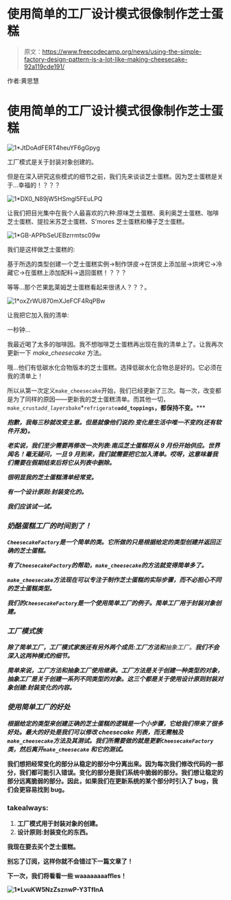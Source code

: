 # 使用简单的工厂设计模式很像制作芝士蛋糕

> 原文：<https://www.freecodecamp.org/news/using-the-simple-factory-design-pattern-is-a-lot-like-making-cheesecake-92a119cde191/>

作者:黄思慧

# 使用简单的工厂设计模式很像制作芝士蛋糕

![1*JtDoAdFERT4heuYF6gGpyg](img/45d15d9d102e6b41bf7cd368f5aa6a47.png)

工厂模式是关于封装对象创建的。

但是在深入研究这些模式的细节之前，我们先来谈谈芝士蛋糕。因为芝士蛋糕是关于…幸福的！？？？

![1*DX0_N89jW5HSmgl5FEuLPQ](img/dad0620b9e9eaeee7b135f1ae442fad2.png)

让我们把目光集中在我个人最喜欢的六种:原味芝士蛋糕、奥利奥芝士蛋糕、咖啡芝士蛋糕、提拉米苏芝士蛋糕、S'mores 芝士蛋糕和榛子芝士蛋糕。

![1*GB-APPbSeUEBzrrmtsc09w](img/fd2f2163ecaebfbe02f0936298d1bbbe.png)

我们是这样做芝士蛋糕的:

基于所选的类型创建一个芝士蛋糕实例->制作饼皮->在饼皮上添加层->烘烤它->冷藏它->在蛋糕上添加配料->退回蛋糕！？？？

等等…那个芒果匙莱姆芝士蛋糕看起来很诱人？？？。

![1*oxZrWU870mXJeFCF4RqPBw](img/259dcda7a81eef56eaa99153f0c5b6d4.png)

让我把它加入我的清单:

一秒钟…

我最近喝了太多的咖啡因。我不想咖啡芝士蛋糕再出现在我的清单上了。让我再次更新一下 *make_cheesecake* 方法。

哦…他们有低碳水化合物版本的芝士蛋糕。选择低碳水化合物总是好的。它必须在我的清单上！

所以从第一次定义`make_cheesecake`开始，我们已经更新了三次。每一次，改变都是为了同样的原因——更新我的芝士蛋糕清单。而其他一切，`make_crust`*`add_layers`*`bake`*`refrigerate`**`add_toppings`，都保持不变。*****

***抱歉，我每三秒就改变主意。但是就像他们说的:**变化是生活中唯一不变的(还有软件开发)。*****

***老实说，我们至少需要再修改一次列表:南瓜芝士蛋糕将从 9 月份开始供应。世界闻名！毫无疑问，一旦 9 月到来，我们就需要把它加入清单。哎呀，这意味着我们需要在假期结束后将它从列表中删除。***

***很明显我的芝士蛋糕清单经常变。***

***有一个设计原则:**封装变化的**。***

***我们应该试一试。***

### ***奶酪蛋糕工厂的时间到了！***

***`CheesecakeFactory`是一个简单的类。它所做的只是根据给定的类型创建并返回正确的芝士蛋糕。***

***有了`CheesecakeFactory`的帮助，`make_cheesecake`的方法就变得简单多了。***

***`make_cheesecake`方法现在可以专注于制作芝士蛋糕的实际步骤，而不必担心不同的芝士蛋糕类型。***

***我们的`CheesecakeFactory`是一个使用简单工厂的例子。**简单工厂用于封装对象创建。*****

### ***工厂模式族***

***除了简单工厂，工厂模式家族还有另外两个成员:**工厂方法**和**抽象工厂。**我们不会深入这两种模式的细节。***

***简单来说，工厂方法和抽象工厂使用继承。工厂方法是关于创建一种类型的对象，抽象工厂是关于创建一系列不同类型的对象。这三个都是关于使用设计原则封装对象创建:封装变化的内容。***

### ***使用简单工厂的好处***

***根据给定的类型来创建正确的芝士蛋糕的逻辑是一个小步骤，它给我们带来了很多好处。最大的好处是我们可以修改 cheesecake 列表，而无需触及`make_cheesecake`方法及其测试。我们所需要做的就是更新`CheesecakeFactory`类，然后离开`make_cheesecake` 和它的测试。***

**我们想把经常变化的部分从稳定的部分中分离出来。因为每次我们修改代码的一部分，我们都可能引入错误。变化的部分是我们系统中脆弱的部分。我们想让稳定的部分远离脆弱的部分。因此，如果我们在更新系统的某个部分时引入了 bug，我们会更容易找到 bug。**

### **takealways:**

1.  **工厂模式用于封装对象的创建。**
2.  **设计原则:封装变化的东西。**

**我现在要去买个芝士蛋糕。**

**别忘了订阅，这样你就不会错过下一篇文章了！**

**下一次，我们将看看一些 waaaaaaaaffles！**

**![1*LvuKW5NzZsznwP-Y3TfInA](img/f13b7b7a1f88d3d0dd6f27e871c9e76a.png)**